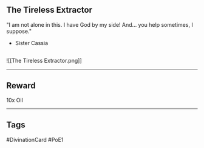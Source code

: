 ## The Tireless Extractor
"I am not alone in this. I have God by my side! And... you help sometimes, I suppose."
- Sister Cassia
## 
![[The Tireless Extractor.png]]

---
## Reward
10x Oil

---
## Tags
#DivinationCard
#PoE1